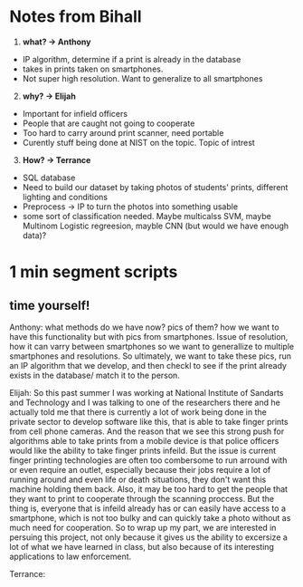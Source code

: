 # Notes from Bihall

1) **what? -> Anthony**
  - IP algorithm, determine if a print is already in the database
  - takes in prints taken on smartphones.  
  - Not super high resolution. Want to generalize to all smartphones
  
2) **why? -> Elijah**
  - Important for infield officers
  - People that are caught not going to cooperate
  - Too hard to carry around print scanner, need portable
  - Curently stuff being done at NIST on the topic.  Topic of intrest

3) **How? -> Terrance**
  - SQL database
  - Need to build our dataset by taking photos of students' prints, different lighting and conditions
  - Preprocess -> IP to turn the photos into something usable
  - some sort of classification needed.  Maybe multicalss SVM, maybe Multinom Logistic regreesion, mayble CNN (but would we have enough data)?
  
# 1 min segment scripts
## time yourself!

Anthony:  what methods do we have now?  pics of them? how we want to have this functionality but with pics from smartphones. Issue of resolution, how it can varry between smartphones so we want to generallize to multiple smartphones and resolutions. So ultimately, we want to take these pics, run an IP algorithm that we develop, and then checkl to see if the print already exists in the database/ match it to the person.

Elijah: So this past summer I was working at National Institute of Sandarts and Technology and I was talking to one of the researchers there and he actually told me that there is currently a lot of work being done in the private sector to develop software like this, that is able to  take finger prints from cell phone cameras.  And the reason that we see this strong push for algorithms able to take prints from a mobile device is that police officers would like the ability to take finger prints infeild. But the issue is current finger printing technologies are often too combersome to run arround with or even require an outlet, especially because their jobs require a lot of running around and even life or death situations, they don't want this machine holding them back. Also, it may be too hard to get the people that they want to print to cooperate through the scanning proccess.  But the thing is, everyone that is infeild already has or can easily have access to a smartphone, which is not too bulky and can quickly take a photo without as much need for cooperation. So to wrap up my part, we are interested in persuing this project, not only because it gives us the ability to excersize a lot of what we have learned in class, but also because of its interesting applications to law enforcement.

Terrance:
